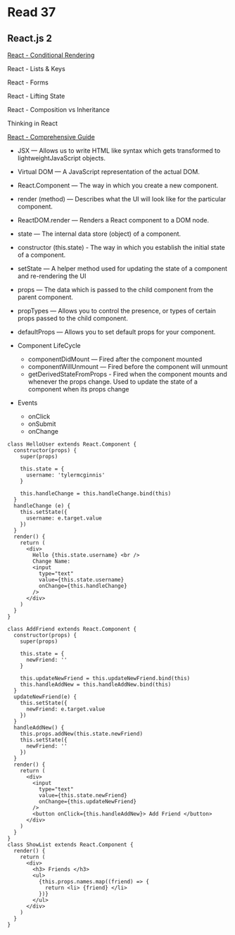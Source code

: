 # Read 37

## React.js 2
[React - Conditional Rendering](https://reactjs.org/docs/conditional-rendering.html)

React - Lists & Keys

React - Forms

React - Lifting State

React - Composition vs Inheritance

Thinking in React

[React - Comprehensive Guide](https://ui.dev/reactjs-tutorial-a-comprehensive-guide-to-building-apps-with-react/)


- JSX — Allows us to write HTML like syntax which gets
transformed to lightweightJavaScript objects.

- Virtual DOM — A JavaScript representation of the actual
DOM.

- React.Component — The way in which you create a new component.

- render (method) — Describes what the UI will look like for
the particular component.

- ReactDOM.render — Renders a React component to a DOM node.

- state — The internal data store (object) of a component.

- constructor (this.state) - The way in which you establish
the initial state of a component.

- setState — A helper method used for updating the state of a component and re-rendering the UI

- props — The data which is passed to the child component
from the parent component.

- propTypes — Allows you to control the presence, or types of certain props passed to the child component.

- defaultProps — Allows you to set default props for your component.

- Component LifeCycle
  - componentDidMount — Fired after the component mounted
  - componentWillUnmount — Fired before the component will unmount
  - getDerivedStateFromProps - Fired when the component mounts and whenever the props change. Used to update the state of a component when its props change

- Events
  - onClick
  - onSubmit
  - onChange


```
class HelloUser extends React.Component {
  constructor(props) {
    super(props)

    this.state = {
      username: 'tylermcginnis'
    }

    this.handleChange = this.handleChange.bind(this)
  }
  handleChange (e) {
    this.setState({
      username: e.target.value
    })
  }
  render() {
    return (
      <div>
        Hello {this.state.username} <br />
        Change Name:
        <input
          type="text"
          value={this.state.username}
          onChange={this.handleChange}
        />
      </div>
    )
  }
}
```

```
class AddFriend extends React.Component {
  constructor(props) {
    super(props)

    this.state = {
      newFriend: ''
    }

    this.updateNewFriend = this.updateNewFriend.bind(this)
    this.handleAddNew = this.handleAddNew.bind(this)
  }
  updateNewFriend(e) {
    this.setState({
      newFriend: e.target.value
    })
  }
  handleAddNew() {
    this.props.addNew(this.state.newFriend)
    this.setState({
      newFriend: ''
    })
  }
  render() {
    return (
      <div>
        <input
          type="text"
          value={this.state.newFriend}
          onChange={this.updateNewFriend}
        />
        <button onClick={this.handleAddNew}> Add Friend </button>
      </div>
    )
  }
}
class ShowList extends React.Component {
  render() {
    return (
      <div>
        <h3> Friends </h3>
        <ul>
          {this.props.names.map((friend) => {
            return <li> {friend} </li>
          })}
        </ul>
      </div>
    )
  }
}
```

